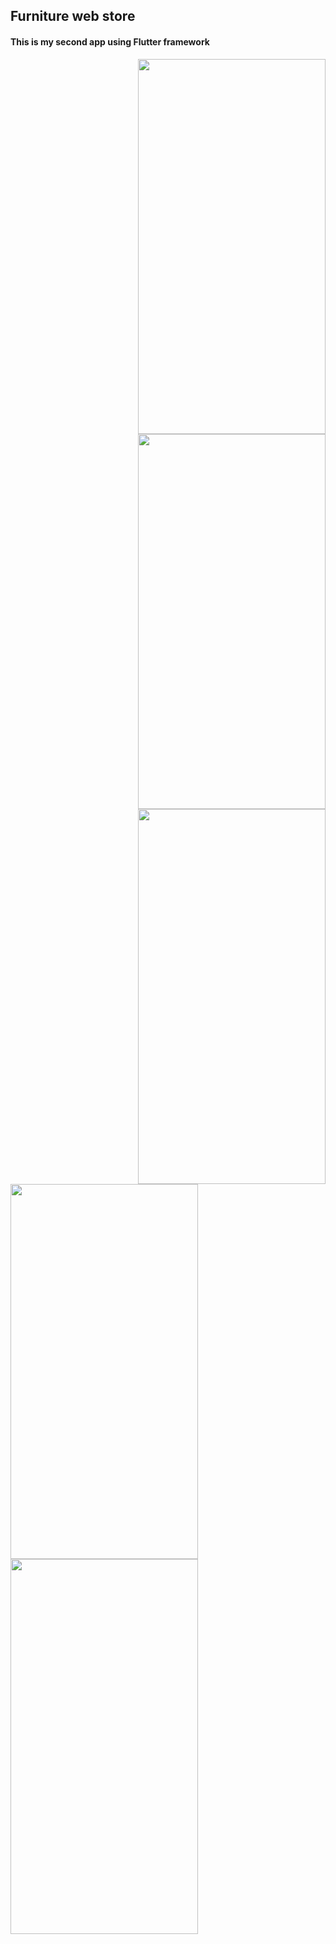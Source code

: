 ## Furniture web store 

#### This is my second app using Flutter framework

<p>
<img src="https://user-images.githubusercontent.com/105711066/225536458-c3a5c3fa-34cc-4c37-bf8a-9a3acbcc763c.jpg" width="300" height="600" align="right" />
<img src="https://user-images.githubusercontent.com/105711066/225536656-3d29977b-d42e-49f7-993d-79df9bcb0cbc.jpg" width="300" height="600" align="right"/>
<img src="https://user-images.githubusercontent.com/105711066/225536739-ad883327-9561-4f4c-8666-00ca0f75b069.jpg" width="300" height="600" align="right"/>
  <br/>
<img src="https://user-images.githubusercontent.com/105711066/225536750-be5ec3ad-f0ca-483c-96d5-65e20b57edff.jpg" width="300" height="600" align="left"/>
  <br/>
<img src="https://user-images.githubusercontent.com/105711066/225536771-6105060c-d99a-4718-b633-afff96c0eab6.jpg" width="300" height="600" align="left"/>
</p>
